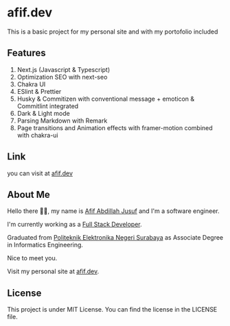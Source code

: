 # afif.dev

This is a basic project for my personal site and with my portofolio included

## Features

1. Next.js (Javascript & Typescript)
2. Optimization SEO with next-seo
3. Chakra UI
4. ESlint & Prettier
5. Husky & Commitizen with conventional message + emoticon & Commitlint integrated
6. Dark & Light mode
7. Parsing Markdown with Remark
8. Page transitions and Animation effects with framer-motion combined with chakra-ui

## Link

you can visit at [afif.dev](https://afif.dev)

## About Me

Hello there 👋🏻, my name is [Afif Abdillah Jusuf](https://github.com/bungambohlah) and I'm a software engineer.

I'm currently working as a [Full Stack Developer](https://linkedin.com/lin/afifjusut).

Graduated from [Politeknik Elektronika Negeri Surabaya](https://pens.ac.id) as Associate Degree in Informatics Engineering.

Nice to meet you.

Visit my personal site at [afif.dev](https://afif.dev).

## License

This project is under MIT License. You can find the license in the LICENSE file.
